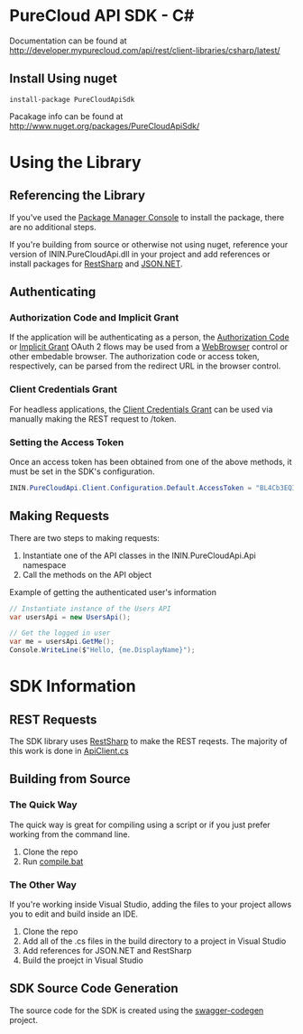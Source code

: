 # PureCloud API SDK - C&#35;
Documentation can be found at http://developer.mypurecloud.com/api/rest/client-libraries/csharp/latest/

## Install Using nuget

```
install-package PureCloudApiSdk
```

Pacakage info can be found at http://www.nuget.org/packages/PureCloudApiSdk/

# Using the Library

## Referencing the Library

If you've used the [Package Manager Console](https://docs.nuget.org/consume/package-manager-console) to install the package, there are no additional steps. 

If you're building from source or otherwise not using nuget, reference your version of ININ.PureCloudApi.dll in your project and add references or install packages for [RestSharp](http://www.nuget.org/packages/RestSharp/) and [JSON.NET](http://www.nuget.org/packages/Newtonsoft.Json/).

## Authenticating

### Authorization Code and Implicit Grant

If the application will be authenticating as a person, the [Authorization Code](http://developer.mypurecloud.com/api/rest/authorization/use-authorization-code.html) or [Implicit Grant](http://developer.mypurecloud.com/api/rest/authorization/use-implicit-grant.html) OAuth 2 flows may be used from a [WebBrowser](https://msdn.microsoft.com/en-us/library/2te2y1x6.aspx) control or other embedable browser. The authorization code or access token, respectively, can be parsed from the redirect URL in the browser control.

### Client Credentials Grant

For headless applications, the [Client Credentials Grant](http://developer.mypurecloud.com/api/rest/authorization/use-client-credentials.html) can be used via manually making the REST request to /token. 

### Setting the Access Token

Once an access token has been obtained from one of the above methods, it must be set in the SDK's configuration.

``` csharp
ININ.PureCloudApi.Client.Configuration.Default.AccessToken = "BL4Cb3EQIQFlqIItaj-zf5eIhAiP96zkucEuOI1g54dKQImd24P99ojbFHtpgUTJdRIkuUYfXMy0afEnZcWnEQ";
```

## Making Requests

There are two steps to making requests:
1. Instantiate one of the API classes in the ININ.PureCloudApi.Api namespace
2. Call the methods on the API object

Example of getting the authenticated user's information
``` csharp
// Instantiate instance of the Users API
var usersApi = new UsersApi();

// Get the logged in user
var me = usersApi.GetMe();
Console.WriteLine($"Hello, {me.DisplayName}");
```

# SDK Information

## REST Requests

The SDK library uses [RestSharp](http://restsharp.org/) to make the REST reqests. The majority of this work is done in [ApiClient.cs](https://github.com/MyPureCloud/purecloud_api_sdk_csharp/blob/master/build/src/main/csharp/ININ/PureCloudApi/Client/ApiClient.cs)

## Building from Source

### The Quick Way

The quick way is great for compiling using a script or if you just prefer working from the command line.

1. Clone the repo
2. Run [compile.bat](https://github.com/MyPureCloud/purecloud_api_sdk_csharp/blob/master/build/compile.bat)

### The Other Way

If you're working inside Visual Studio, adding the files to your project allows you to edit and build inside an IDE.

1. Clone the repo
2. Add all of the .cs files in the build directory to a project in Visual Studio
3. Add references for JSON.NET and RestSharp
4. Build the proejct in Visual Studio

## SDK Source Code Generation

The source code for the SDK is created using the [swagger-codegen](https://github.com/MyPureCloud/swagger-codegen) project.
